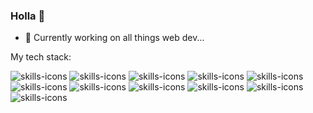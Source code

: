 ### Holla 👋


- 🔭 Currently working on all things web dev...

My tech stack: 

 <img src="https://skillicons.dev/icons?i=html" alt="skills-icons"/> <img src="https://skillicons.dev/icons?i=css" alt="skills-icons"/>
 <img src="https://skillicons.dev/icons?i=js" alt="skills-icons"/> <img src="https://skillicons.dev/icons?i=ts" alt="skills-icons"/>
 <img src="https://skillicons.dev/icons?i=react" alt="skills-icons"/>
 <img src="https://skillicons.dev/icons?i=nextjs" alt="skills-icons"/> <img src="https://skillicons.dev/icons?i=tailwind" alt="skills-icons"/>
 <img src="https://skillicons.dev/icons?i=sass" alt="skills-icons"/> <img src="https://skillicons.dev/icons?i=figma" alt="skills-icons"/>
 <img src="https://skillicons.dev/icons?i=mongodb" alt="skills-icons"/> <img src="https://skillicons.dev/icons?i=firebase" alt="skills-icons"/>
<!--
**DavidIrvine-TW/davidirvine-tw** is a ✨ _special_ ✨ repository because its `README.md` (this file) appears on your GitHub profile.

Here are some ideas to get you started:


- 🌱 I’m currently learning ...
- 👯 I’m looking to collaborate on ...
- 🤔 I’m looking for help with ...
- 💬 Ask me about ...
- 📫 How to reach me: ...
- 😄 Pronouns: ...
- ⚡ Fun fact: ...
-->
